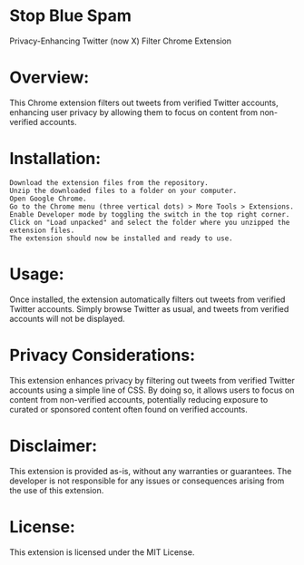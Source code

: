 # Stop Blue Spam

Privacy-Enhancing Twitter (now X) Filter Chrome Extension

# Overview:

This Chrome extension filters out tweets from verified Twitter accounts, enhancing user privacy by allowing them to focus on content from non-verified accounts.

# Installation:

    Download the extension files from the repository.
    Unzip the downloaded files to a folder on your computer.
    Open Google Chrome.
    Go to the Chrome menu (three vertical dots) > More Tools > Extensions.
    Enable Developer mode by toggling the switch in the top right corner.
    Click on "Load unpacked" and select the folder where you unzipped the extension files.
    The extension should now be installed and ready to use.

# Usage:

Once installed, the extension automatically filters out tweets from verified Twitter accounts. Simply browse Twitter as usual, and tweets from verified accounts will not be displayed.

# Privacy Considerations:

This extension enhances privacy by filtering out tweets from verified Twitter accounts using a simple line of CSS. By doing so, it allows users to focus on content from non-verified accounts, potentially reducing exposure to curated or sponsored content often found on verified accounts.

# Disclaimer:

This extension is provided as-is, without any warranties or guarantees. The developer is not responsible for any issues or consequences arising from the use of this extension.

# License:

This extension is licensed under the MIT License.
